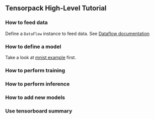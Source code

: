 
## Tensorpack High-Level Tutorial

### How to feed data
Define a `DataFlow` instance to feed data.
See [Dataflow documentation](https://github.com/ppwwyyxx/tensorpack/tree/master/tensorpack/dataflow)

### How to define a model

Take a look at [mnist example](https://github.com/ppwwyyxx/tensorpack/blob/master/example_mnist.py) first.

### How to perform training


### How to perform inference


### How to add new models

### Use tensorboard summary
